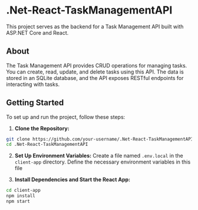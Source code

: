 # .Net-React-TaskManagementAPI

This project serves as the backend for a Task Management API built with ASP.NET Core and React.

## About

The Task Management API provides CRUD operations for managing tasks. 
You can create, read, update, and delete tasks using this API. 
The data is stored in an SQLite database, and the API exposes RESTful endpoints for interacting with tasks.

## Getting Started

To set up and run the project, follow these steps:

1. **Clone the Repository:**

```bash
git clone https://github.com/your-username/.Net-React-TaskManagementAPI.git
cd .Net-React-TaskManagementAPI
```

2. **Set Up Environment Variables:**
Create a file named `.env.local` in the `client-app` directory. Define the necessary environment variables in this file

3. **Install Dependencies and Start the React App:**
```bash
cd client-app
npm install
npm start
```
